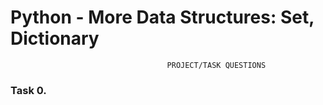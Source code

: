 # Python - More Data Structures: Set, Dictionary
                                       PROJECT/TASK QUESTIONS

### Task 0.

